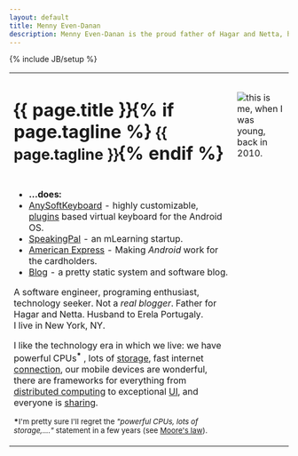 ```yaml
---
layout: default
title: Menny Even-Danan
description: Menny Even-Danan is the proud father of Hagar and Netta, husband to Erela Portugaly. This is my software related page.
---
```

{% include JB/setup %}
<table itemscope itemtype="http://data-vocabulary.org/Person" border="0" class="bio">
<tr>
<td>
  <h1><span itemprop="name">{{ page.title }}</span>{% if page.tagline %} <small>{{ page.tagline }}</small>{% endif %}</h1>
</td>
<td><img class="photo raised rotated" src="http://www.gravatar.com/avatar/fffa64472512e3e9df3519c06428224b?s=160" alt="this is me, when I was young, back in 2010."/></td>
</tr>
<tr>
<td>
<ul class="raised">
<li><strong>&hellip;does:</strong></li>
<li><a href="http://anysoftkeyboard.github.io" itemprop="affiliation">AnySoftKeyboard</a> - highly customizable, <a href="https://market.android.com/search?q=anysoftkeyboard&c=apps">plugins</a> based virtual keyboard for the Android OS.</li>
<li><a href="http://www.speakingpal.com" itemprop="affiliation">SpeakingPal</a> - an mLearning startup.</li>
<li><a href="https://play.google.com/store/apps/details?id=com.americanexpress.android.acctsvcs.us">American Express</a> - Making <i>Android</i> work for the cardholders.</li>
<li><a href="/blog.html">Blog</a> - a pretty static system and software blog.</li>
</ul>
<!-- not ready
<ul class="raised">
<li><strong>&hellip;finds interesting:</strong></li>
<li><a href="http://www.google.com/reader/shared/mennyed" target="_blank">Reader</a> - articles from the web.</li>
<li><a href="http://picasaweb.google.com/mennyed" target="_blank">Picasa</a> - photos from the world.</li>
<li><a href="http://forrst.com/people/menny/posts" target="_blank">Forrst</a> - snippets from me and others.</li>
</ul>
-->

<p>A <span itemprop="title">software engineer</a>, programing enthusiast, technology seeker. Not a <i>real blogger</i>. Father for Hagar and Netta. Husband to Erela Portugaly.<br/>
<span itemprop="address" itemscope
      itemtype="http://data-vocabulary.org/Address">I live in <span itemprop="locality">New York</span>, <span itemprop="region">NY</span>.</span>
</p>
<p>I like the technology era in which we live: we have powerful CPUs<sup><b>*</b></sup> , lots of <a href="http://www.extremetech.com/computing/129183-how-big-is-the-cloud">storage</a>, fast internet <a href="http://www.bloomberg.com/slideshow/2013-07-23/top-20-where-to-find-the-world-s-fastest-internet.html">connection</a>, our mobile devices are wonderful, there are frameworks for everything from <a href="http://hadoop.apache.org/">distributed computing</a> to exceptional <a href="https://www.virag.si/2012/06/must-have-libraries-in-modern-android-developer-toolbox/">UI</a>, and everyone is <a href="https://github.com/menny">sharing</a>.
</p>
<p>
<small><b>*</b>I'm pretty sure I'll regret the <i>"powerful CPUs, lots of storage,...."</i> statement in a few years (see <a href="http://en.wikipedia.org/wiki/Moore's_law" target="_blank">Moore's law</a>).</small>
</td>
</tr>
</table>




